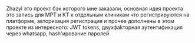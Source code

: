 Zhazyl это проект бэк которого мне заказали, основная идея проекта это запись для МРТ и КТ к отдельным клиникам что регистрируются на платформе, авторизация регистрация и прочее дополнены в этом проекте
из интересного: JWT tokens, двухфаkторная аутентификация через whatsapp, hash'ирование паролей 
